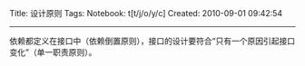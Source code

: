 Title: 设计原则
Tags: 
Notebook: t[t/j/o/y/c]
Created: 2010-09-01 09:42:54

------

依赖都定义在接口中（依赖倒置原则），接口的设计要符合“只有一个原因引起接口变化”（单一职责原则）。